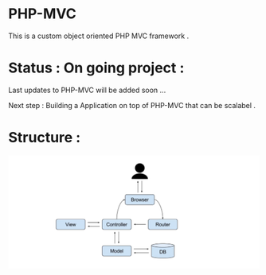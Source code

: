 # PHP-MVC
This is a custom object oriented PHP MVC framework .

# Status : On going project :

Last updates to PHP-MVC will be added soon ...

Next step : Building a Application on top of PHP-MVC that can be scalabel .

# Structure : 

![](Structure.PNG)
